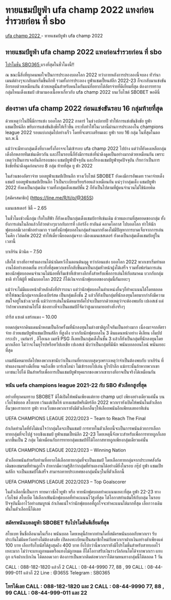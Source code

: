 # ทายแชมป์ยูฟ่า ufa champ 2022 แทงก่อนร่ำรวยก่อน ที่ sbo

[ ufa champ 2022 ]( https://sbobet.sbo365.com/ufa-champ-2022/ ) - ทายแชมป์ยูฟ่า ufa champ 2022

## ทายแชมป์ยูฟ่า ufa champ 2022 แทงก่อนร่ำรวยก่อน ที่ sbo

[โปรโมชั่น SBO365 ]( https://sbobet.sbo365.com/promotion_sbobet/) แรงที่สุดในชั่วโมงนี้!!

ณ ขณะนี้สิ่งที่ทุกคนพอใจเป็นการประลองบอลโลก 2022 ทว่าภายหลังการประลองนี้จบลง ทัวร์นาเมนต์ต่างๆจะกลับมาเริ่มขึ้นอีกที รวมทั้งการประลอง ยูฟ่าแชมเปี้ยนส์ลีก 2022-23 ก็จะกลับมาแข่งขันอีกรอบด้วยเหมือนกัน ด้วยเหตุนั้นสำหรับคนใดกันแน่ที่อยากได้อัตรจ่ายที่ดีเยี่ยมที่สุด ต้องการทราบกลุ่มไหนเต็งแชมป์ เข้ามามองเนื้อหาเกี่ยวกับ ufa champ 2022 บนเว็บไซต์ SBOBET พอดีนี่

## ส่องราคา ufa champ 2022 ก่อนแข่งขันรอบ 16 กลุ่มท้ายที่สุด

ด้วยเหตุว่าในปีนี้มีการแข่ง บอลโลก 2022 กาตาร์ ในช่วงปลายปี ทำให้การแข่งขันชิงชัย ยูฟ่า แชมเปี้ยน์ลีก ขยับการแข่งขันชิงชัยให้เร็วขึ้น กระทั่งทำให้ในเวลานี้ผ่านการประลองใน champions league 2022 รอบแบ่งกลุ่มไปอย่างเร็ว โดยที่จะตระเตรียมเตะ ยูฟ่า รอบ 16 กลุ่ม ในที่สุดในตอนก.พ.นี้

แม้ว่าจะมีทางกลุ่มเต็งที่บางครั้งก็อาจจะไม่เข้ารอบ ufa champ 2022 ไปบ้าง แต่ว่าก็ยังคงเหลือกลุ่มเต็งอีกหลายทีมเช่นเดียวกัน และก็ในรอบนี้ก็ยังมีการแข่งที่น่าดึงดูดเป็นอย่างมากด้วยเหมือนกัน เพราะเหตุว่าเป็นการเจอกันอีกรอบของ แชมป์ยูฟ่าปัจจุบัน และก็รองแชมป์ยูฟ่ายุคปัจจุบัน เรียกว่าเป็นการชิงชัยที่น่าดึงดูดก่อนรอบ 8 กลุ่ม ท้ายที่สุด ยู ฟ่า 2022

ในส่วนของอัตราจ่าย บอลยูฟ่าแชมป์เปียนลีก ทางเว็บไซต์ SBOBET ยังคงมีการอัพเดท ราคาจ่ายเต็งแชมป์ บอลยูฟ่าแชมป์เปียนลีก ไว้เป็นระเบียบเรียบร้อยแล้วเหมือนกัน แน่ๆว่ากลุ่มเต็ง แชมป์ยูฟ่า 2022 ยังคงเป็นกลุ่มเดิม รวมทั้งกลุ่มเต็งแชมป์ชั้น 2 ก็ยังเป็นไปตามที่ผู้คนจำนวนไม่ใช้น้อยคิด

[สมัครสมาชิก] (https://line.me/R/ti/p/@365S)

แมนเชสเตอร์ ซิตี้ – 2.65

ในชั่วโมงช่วงนี้กลุ่ม เรือใบสีฟ้า ก็ยังคงเป็นกลุ่มเต็งแชมป์อาทิเช่นเดิม ด้วยผลงานที่สุดยอดของกลุ่ม ทั้งยังการเล่นในลีกแล้วก็ถ้วยต่างๆบวกกับการที่ เอ้อร์ลิ่ง ฮาลันด์ คลาดโอกาส ไปบอลโลก ทำให้นักฟุตบอลมีเวลาพักอย่างมาก รวมทั้งนักฟุตบอลในกลุ่มส่วนมากยังคงไม่มีปัญหาการบาดเจ็บจากการเล่นในศึก เวิล์ดคัพ 2022 ทำให้เดี๋ยวนี้ยอดกลุ่มจาก เมืองแมนเชสเตอร์ ยังคงเป็นกลุ่มเต็งแชมป์อยู่ในเวลานี้

บาเยิร์น มิวนิค – 7.50

เสือใต้ บางทีอาจทำผลงานได้น่าผิดหวังในตอนต้นฤดู ทว่าก่อนแข่ง บอลโลก 2022 พวกเขาเริ่มทำผลงานได้อย่างยอดเยี่ม กระทั่งที่สุดพวกเขาก็กลับขึ้นมาเป็นกลุ่มหัวหน้าฝูงได้เสร็จ รวมทั้งฟอร์มการเล่นของนักฟุตบอลคนจำนวนไม่น้อยที่เริ่มเข้าที่เข้าทางอีกทั้งสำหรับเพื่อการเล่นให้กับสมาคม บวกกับกลุ่มชาติ ทำให้ผู้ที่ พนันบอลโลก 2022 ก็ได้เงินจากนักฟุตบอลของกลุ่มนี้กันเยอะๆ

แม้ว่าจะไม่มีแผงหน้าตัวหลักดังที่ปรารถนา แต่ว่านักฟุตบอลในตำแหน่งอื่นๆก็ทำคะแนนได้โดยตลอด ทำให้ขณะนี้กลุ่มจากเมืองเบียร์สด เป็นกลุ่มเต็งชั้น 2 แล้วก็ยังเป็นกลุ่มที่นักลงทุนโดยมากกำลังมีความสนใจอยู่ในช่วงเวลานี้ แม้ว่าการเล่นในนัดหมายถัดไปจะเป็นยากด้วยเหตุว่าจะต้องพบกับ เปเอสเช่ แต่ว่าถ้าพวกเขาผ่านไปได้ ช่องทางที่จะเป็นแชมป์ก็จัดว่าสูงมากมายอย่างยิ่งจริงๆ

ปารีส แซงต์ แชร์กแมง – 10.00

ยอดกลุ่มจากดินแดนน้ำหอมเป็นอีกครั้งมที่นักลงทุนในต่างชาติถูกใจกันเป็นอย่างมาก เนื่องมาจากอัตราจ่าย ถ้วยแชมป์ยูฟ่าแชมเปียนส์ลีก ที่สูงถึง บวกกับนักฟุตบอลใน 3 ดินแดนหน้าอย่าง คีเลียน เอ็มบัปกระเป๋า , เนย์มาร์ , ลีโอเนล เมสซี PSG ก็เลยเป็นกลุ่มเต็งในชั้น 3 แล้วก็ยังเป็นกลุ่มที่นักลงทุนโดยมากเลือก ไม่ว่าจะในยุโรปหรือทวีปเอเชีย เปเอสเช่ นับว่าเป็นกลุ่มที่มีนัก พนันบอลออนไลน์ พนันเยอะที่สุด

เกมส์นัดหมายถัดไปของพวกเขานับว่าเป็นงานที่ยากแบบสุดๆเพราะเหตุว่าจำเป็นต้องพบกับ บาเยิร์น ที่ทำผลงานอย่างดีเยี่ยม จนถึงเขี่ย บาร์เซโลน่า ไม่เข้ารอบไปเล่น ยูโรป้าลีก แม้กระนั้นถ้าหากพวกเขาเอาชนะไปได้ ฝันสำหรับเพื่อการเป็นแชมป์ยูฟ่ายุคแรกของพวกเขาบางทีอาจเป็นจริงได้เหมือนกัน

### พนัน uefa champions league 2021-22 กับ SBO ตัวเลือกสูงที่สุด

อย่างที่ทุกคนทราบ SBOBET มิได้เปิดให้พนันเพียงแต่ทาย champ ucl เพียงอย่างเดียวแค่นั้น บนเว็บไซต์บอล สโบเบท เว้นแต่เปิดให้ แทงแชมป์พรีเมียร์ลีก 2022 พวกเรายังเปิดให้พนันในตัวเลือกอื่นๆของรายการ ยูฟ่า ทางเว็บของพวกเรายังมีตัวเลือกอื่นๆให้เลือกพนันอีกเพียบเลยอาทิเช่น

UEFA CHAMPIONS LEAGUE 2022/2023 – Team to Reach The Final

ถ้าเกิดท่านใดที่ยังไม่แน่ใจว่ากลุ่มใดจะเป็นแชมป์ การทายในตัวเลือกนี้จะเป็นการพนันด้วยการเลือกทายกลุ่มที่จะไปสู่ รอบชิงแชมป์ ยูฟ่าแชมเปี้ยน์ลีก 22-23 โดยเหตุนี้จังหวะสำหรับเพื่อการทายถูกก็เลยมากขึ้นเป็น 2 กลุ่ม ไม่เหมือนกับการทายกลุ่มแชมป์ที่ได้โอกาสทายถูกเพียงกลุ่มเดียวแค่นั้น

UEFA CHAMPIONS LEAGUE 2022/2023 – Winning Nation

ตัวเลือกพนันสำหรับท่านที่อยากได้เลือกทายกลุ่มที่จะเป็นแชมป์ โดยเลือกทายกลุ่มจากประเทศสังกัดเดิมของชมรมที่ท่านถูกใจ ถ้าหากมีความรู้สึกว่ากลุ่มที่ทำผลงานได้อย่างดียิ่งในรอบ กรุ๊ป ยูฟ่า แชมเปียนส์ลีก จะเป็นแชมป์ได้เสร็จ สามารถทายประเทศของกลุ่มนั้นๆในที่ตัวเลือกนี้

UEFA CHAMPIONS LEAGUE 2022/2023 – Top Goalscorer

ในตัวเลือกนี้เป็นการ ทายดาวซัลโวยูฟ่า หรือ ทายนักฟุตบอลทำคะแนนเยอะที่สุด ยูฟ่า 22-23 ทางเว็บไซต์ สโบเบ็ต ได้เลือกเฟ้นนักฟุตบอลที่ทำคะแนนไว้สูงที่สุด ได้โอกาสทำแต้มให้กับกลุ่ม ในรอบปัจจุบันนี้เอาไว้อย่างสมบูรณ์ ถ้าเกิดแน่ใจว่านักฟุตบอลที่ถูกใจจะทำคะแนนได้มากที่สุด เลือกวางเดิมพันในตัวเลือกนี้ได้เลย

### สมัครพนันบอลยูฟ่า SBOBET รับโปรโมชั่นดีเยี่ยมที่สุด

สโบเบท ขึ้นชื่อลือนามในเรื่อง พนันบอล โดยเหตุนี้ถ้าหากท่านใดที่สมัครพนันบอลกับพวกเรา รับประกันไม่ผิดหวังอย่างไม่ต้องสงสัย เปิดลงทะเบียนเป็นสมาชิกใหม่กับพวกเราฝากเงินอย่างต่ำเพียงแค่ 100 บาท เลือกรับโบนัสได้สูงสุดถึง 400 บาท ยิ่งไปกว่านี้พวกเรายังมีโปรโมชั่นสำหรับสายบอลไว้เยอะมาก ไม่ว่าจะแทงถูกหมดหรือแทงไม่ถูกหมด ก็ได้โอกาสรับเงินรางวัลก้อนโตได้จากพวกเรา แทงถูก แจ้งฝากเบิกเงิน ได้ตลอดเวลา ต้องการเป็นพวกติดต่อพวกเราได้ตามหนทางกลุ่มนี้ได้ตลอด 1 วัน

CALL : 088-182-1820 แล้วก็ 2
CALL : 08-44-9990 77, 88 , 99
CALL : 08-44-999-011 แล้วก็ 22
Line : @365S
Telegram : SB0365

### โทรได้เลย  CALL : 088-182-1820 และ 2 CALL : 08-44-9990 77, 88 , 99 CALL : 08-44-999-011 และ 22
